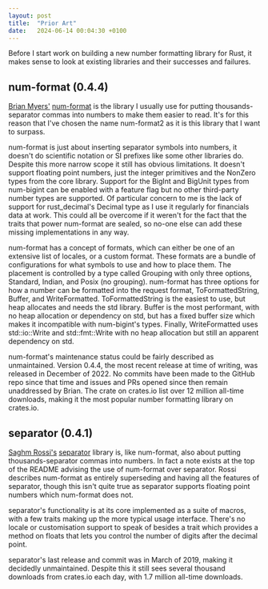 ```yaml
---
layout: post
title:  "Prior Art"
date:   2024-06-14 00:04:30 +0100
---
```


Before I start work on building a new number formatting library for Rust, it makes sense to look at existing libraries and their successes and failures.

## num-format (0.4.4)

[Brian Myers'](https://github.com/bcmyers) [num-format](https://crates.io/crates/num-format) is the library I usually use for putting thousands-separator commas into numbers to make them easier to read.
It's for this reason that I've chosen the name num-format2 as it is this library that I want to surpass.

num-format is just about inserting separator symbols into numbers, it doesn't do scientific notation or SI prefixes like some other libraries do. Despite this more narrow scope it still has obvious limitations. It doesn't support floating point numbers, just the integer primitives and the NonZero types from the core library.
Support for the BigInt and BigUnit types from num-bigint can be enabled with a feature flag but no other third-party number types are supported. Of particular concern to me is the lack of support for rust_decimal's Decimal type as I use it regularly for financials data at work. This could all be overcome if it weren't for the fact that the traits that power num-format are sealed, so no-one else can add these missing implementations in any way.

num-format has a concept of formats, which can either be one of an extensive list of locales, or a custom format. These formats are a bundle of configurations for what symbols to use and how to place them. The placement is controlled by a type called Grouping with only three options, Standard, Indian, and Posix (no grouping).
num-format has three options for how a number can be formatted into the request format, ToFormattedString, Buffer, and WriteFormatted. ToFormattedString is the easiest to use, but heap allocates and needs the std library. Buffer is the most performant, with no heap allocation or dependency on std, but has a fixed buffer size which makes it incompatible with num-bigint's types. Finally, WriteFormatted uses std::io::Write and std::fmt::Write with no heap allocation but still an apparent dependency on std.

num-format's maintenance status could be fairly described as unmaintained. Version 0.4.4, the most recent release at time of writing, was released in December of 2022. No commits have been made to the GitHub repo since that time and issues and PRs opened since then remain unaddressed by Brian. The crate on crates.io list over 12 million all-time downloads, making it the most popular number formatting library on crates.io.

## separator (0.4.1)

[Saghm Rossi's](https://github.com/saghm) [separator](https://crates.io/crates/separator) library is, like num-format, also about putting thousands-separator commas into numbers. In fact a note exists at the top of the README advising the use of num-format over separator. Rossi describes num-format as entirely superseding and having all the features of separator, though this isn't quite true as separator supports floating point numbers which num-format does not.

separator's functionality is at its core implemented as a suite of macros, with a few traits making up the more typical usage interface. There's no locale or customisation support to speak of besides a trait which provides a method on floats that lets you control the number of digits after the decimal point.

separator's last release and commit was in March of 2019, making it decidedly unmaintained. Despite this it still sees several thousand downloads from crates.io each day, with 1.7 million all-time downloads.
